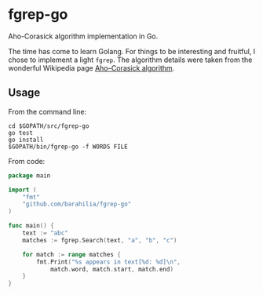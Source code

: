 # fgrep-go
Aho-Corasick algorithm implementation in Go.

The time has come to learn Golang. For things to be interesting and fruitful, I
chose to implement a light `fgrep`. The algorithm details were taken from the
wonderful Wikipedia page
[Aho–Corasick algorithm](https://en.wikipedia.org/wiki/Aho%E2%80%93Corasick_algorithm).

## Usage

From the command line:
```
cd $GOPATH/src/fgrep-go
go test
go install
$GOPATH/bin/fgrep-go -f WORDS FILE
```

From code:
```go
package main

import (
    "fmt"
    "github.com/barahilia/fgrep-go"
)

func main() {
    text := "abc"
    matches := fgrep.Search(text, "a", "b", "c")

    for match := range matches {
        fmt.Print("%s appears in text[%d: %d]\n",
            match.word, match.start, match.end)
    }
}
```
